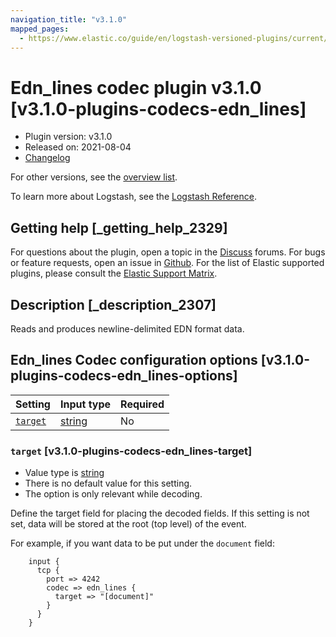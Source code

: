 ```yaml
---
navigation_title: "v3.1.0"
mapped_pages:
  - https://www.elastic.co/guide/en/logstash-versioned-plugins/current/v3.1.0-plugins-codecs-edn_lines.html
---
```


# Edn_lines codec plugin v3.1.0 [v3.1.0-plugins-codecs-edn_lines]

* Plugin version: v3.1.0
* Released on: 2021-08-04
* [Changelog](https://github.com/logstash-plugins/logstash-codec-edn_lines/blob/v3.1.0/CHANGELOG.md)

For other versions, see the [overview list](codec-edn_lines-index.md).

To learn more about Logstash, see the [Logstash Reference](https://www.elastic.co/guide/en/logstash/current/index.html).

## Getting help [_getting_help_2329]

For questions about the plugin, open a topic in the [Discuss](http://discuss.elastic.co) forums. For bugs or feature requests, open an issue in [Github](https://github.com/logstash-plugins/logstash-codec-edn_lines). For the list of Elastic supported plugins, please consult the [Elastic Support Matrix](https://www.elastic.co/support/matrix#matrix_logstash_plugins).

## Description [_description_2307]

Reads and produces newline-delimited EDN format data.

## Edn_lines Codec configuration options [v3.1.0-plugins-codecs-edn_lines-options]

| Setting | Input type | Required |
| :- | :- | :- |
| [`target`](v3-1-0-plugins-codecs-edn_lines.md#v3.1.0-plugins-codecs-edn_lines-target) | [string](/lsr/value-types.md#string) | No |

### `target` [v3.1.0-plugins-codecs-edn_lines-target]

* Value type is [string](/lsr/value-types.md#string)
* There is no default value for this setting.
* The option is only relevant while decoding.

Define the target field for placing the decoded fields. If this setting is not set, data will be stored at the root (top level) of the event.

For example, if you want data to be put under the `document` field:

```
    input {
      tcp {
        port => 4242
        codec => edn_lines {
          target => "[document]"
        }
      }
    }
```
